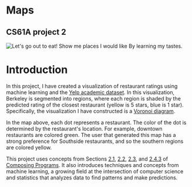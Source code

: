 Maps
=============
CS61A project 2
---------------
![*Let's go out to eat!
Show me places I would like
By learning my tastes.*](http://inst.eecs.berkeley.edu/~cs61a/fa17/proj/maps/visualize/voronoi.png)

# Introduction
In this project, I have created a visualization of restaurant ratings using machine learning and the [Yelp academic dataset](https://www.yelp.com/dataset). In this visualization, Berkeley is segmented into regions, where each region is shaded by the predicted rating of the closest restaurant (yellow is 5 stars, blue is 1 star). Specifically, the visualization I have constructed is a [Voronoi diagram](https://en.wikipedia.org/wiki/Voronoi_diagram).

In the map above, each dot represents a restaurant. The color of the dot is determined by the restaurant's location. For example, downtown restaurants are colored green. The user that generated this map has a strong preference for Southside restaurants, and so the southern regions are colored yellow.

This project uses concepts from Sections [2.1](http://composingprograms.com/pages/21-introduction.html), [2.2](http://composingprograms.com/pages/22-data-abstraction.html), [2.3](http://composingprograms.com/pages/23-sequences.html), and [2.4.3](http://composingprograms.com/pages/24-mutable-data.html#dictionaries) of [Composing Programs](http://composingprograms.com). It also introduces techniques and concepts from machine learning, a growing field at the intersection of computer science and statistics that analyzes data to find patterns and make predictions.

